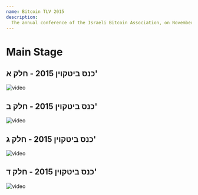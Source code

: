 ```yaml
--- 
name: Bitcoin TLV 2015
description: 
  The annual conference of the Israeli Bitcoin Association, on November 25, 2015
--- 
```


# Main Stage

##  כנס ביטקוין 2015 - חלק א' 

![video](https://youtu.be/xTmZW9b0gxw?si=InaomJ8tMn0y5hUG)

##  כנס ביטקוין 2015 - חלק ב' 

![video](https://youtu.be/nEJKwL2ut7c?si=FFBE3BcK5n0H6Mmv)

##  כנס ביטקוין 2015 - חלק ג' 

![video](https://youtu.be/XTsGRiup0Wc?si=HNr94bGFgbNLpDAj)

##  כנס ביטקוין 2015 - חלק ד' 

![video](https://youtu.be/iWsBWnK7sig?si=f1KAP0yE82hoTqHz)
